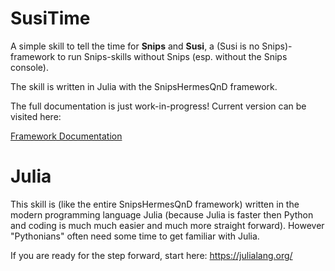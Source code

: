# SusiTime

A simple skill to tell the time for **Snips** and **Susi**, a
(Susi is no Snips)-framework to run Snips-skills without Snips
(esp. without the Snips console).

The skill is written in Julia with the SnipsHermesQnD framework.

 The full documentation is just work-in-progress!
 Current version can be visited here:

 [Framework Documentation](https://andreasdominik.github.io/ADoSnipsQnD/dev)

# Julia

This skill is (like the entire SnipsHermesQnD framework) written in the
modern programming language Julia (because Julia is faster
then Python and coding is much much easier and much more straight forward).
However "Pythonians" often need some time to get familiar with Julia.

If you are ready for the step forward, start here: https://julialang.org/
